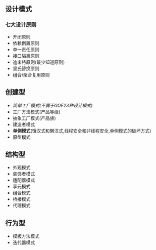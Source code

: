 ## 设计模式
### 七大设计原则
* 开闭原则
* 依赖倒置原则
* 单一责任原则
* 接口隔离原则
* 迪米特原则(最少知道原则)
* 里氏替换原则
* 组合/聚合复用原则

## 创建型
* _简单工厂模式(不属于GOF23种设计模式)_
* 工厂方法模式(产品等级)
* 抽象工厂模式(产品族)
* 建造者模式
* **单例模式**(饿汉式和懒汉式,线程安全和非线程安全,单例模式的破坏方式)
* 原型模式
## 结构型
* 外观模式
* 装饰者模式
* 适配器模式
* 享元模式
* 组合模式
* 桥接模式
* 代理模式
## 行为型
* 模板方法模式
* 迭代器模式


